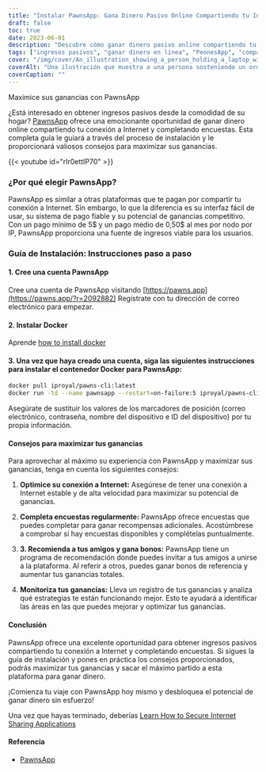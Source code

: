 ```yaml
---
title: "Instalar PawnsApp: Gana Dinero Pasivo Online Compartiendo tu Internet"
draft: false
toc: true
date: 2023-06-01
description: "Descubre cómo ganar dinero pasivo online compartiendo tu conexión a Internet y completando encuestas a través de PawnsApp."
tags: ["ingresos pasivos", "ganar dinero en línea", "PeonesApp", "compartir internet", "finalización de la encuesta", "pago mínimo", "pago medio", "ganar dinero en línea", "negocio paralelo", "trabajar desde casa", "gana premios", "monetizar internet", "intercambio digital", "generación de ingresos", "independencia financiera", "obtener ingresos adicionales", "encuestas en línea", "ingresos basados en la tecnología", "estrategia de monetización", "economía digital", "red de pares", "flujo de ingresos", "internet en casa", "oportunidad de ganar dinero", "uso de internet", "recompensas por encuesta", "ganar dinero online", "dinero fácil", "recompensas digitales", "monetización de internet", "ingresos pasivos"]
cover: "/img/cover/An_illustration_showing_a_person_holding_a_laptop_with_a_money.png"
coverAlt: "Una ilustración que muestra a una persona sosteniendo un ordenador portátil con un símbolo de dinero en la pantalla, que representa la obtención de ingresos pasivos a través de compartir Internet y completar encuestas con PawnsApp."
coverCaption: ""
---
```

 Maximice sus ganancias con PawnsApp

¿Está interesado en obtener ingresos pasivos desde la comodidad de su hogar? [PawnsApp](https://pawns.app/?r=2092882) ofrece una emocionante oportunidad de ganar dinero online compartiendo tu conexión a Internet y completando encuestas. Esta completa guía le guiará a través del proceso de instalación y le proporcionará valiosos consejos para maximizar sus ganancias.

{{< youtube id="rIr0ettIP70" >}}

### ¿Por qué elegir PawnsApp?

PawnsApp es similar a otras plataformas que te pagan por compartir tu conexión a Internet. Sin embargo, lo que la diferencia es su interfaz fácil de usar, su sistema de pago fiable y su potencial de ganancias competitivo. Con un pago mínimo de 5$ y un pago medio de 0,50$ al mes por nodo por IP, PawnsApp proporciona una fuente de ingresos viable para los usuarios.

### Guía de Instalación: Instrucciones paso a paso

#### 1. Cree una cuenta PawnsApp

Cree una cuenta de PawnsApp visitando [https://pawns.app](https://pawns.app/?r=2092882) Regístrate con tu dirección de correo electrónico para empezar.

#### 2. Instalar Docker

Aprende [how to install docker](https://simeononsecurity.com/other/creating-profitable-low-powered-crypto-miners/#installing-docker)

#### 3. Una vez que haya creado una cuenta, siga las siguientes instrucciones para instalar el contenedor Docker para PawnsApp:

```bash
docker pull iproyal/pawns-cli:latest
docker run -td --name pawnsapp --restart=on-failure:5 iproyal/pawns-cli:latest -email=email@example.com -password=change_me -device-name=raspberrypi -device-id=raspberrypi1 -accept-tos
```
Asegúrate de sustituir los valores de los marcadores de posición (correo electrónico, contraseña, nombre del dispositivo e ID del dispositivo) por tu propia información.

#### Consejos para maximizar tus ganancias

Para aprovechar al máximo su experiencia con PawnsApp y maximizar sus ganancias, tenga en cuenta los siguientes consejos:

1. **Optimice su conexión a Internet:** Asegúrese de tener una conexión a Internet estable y de alta velocidad para maximizar su potencial de ganancias.

2. **Completa encuestas regularmente:** PawnsApp ofrece encuestas que puedes completar para ganar recompensas adicionales. Acostúmbrese a comprobar si hay encuestas disponibles y complételas puntualmente.

3. **3. Recomienda a tus amigos y gana bonos:** PawnsApp tiene un programa de recomendación donde puedes invitar a tus amigos a unirse a la plataforma. Al referir a otros, puedes ganar bonos de referencia y aumentar tus ganancias totales.

4. **Monitoriza tus ganancias:** Lleva un registro de tus ganancias y analiza qué estrategias te están funcionando mejor. Esto te ayudará a identificar las áreas en las que puedes mejorar y optimizar tus ganancias.

#### Conclusión

PawnsApp ofrece una excelente oportunidad para obtener ingresos pasivos compartiendo tu conexión a Internet y completando encuestas. Si sigues la guía de instalación y pones en práctica los consejos proporcionados, podrás maximizar tus ganancias y sacar el máximo partido a esta plataforma para ganar dinero.

¡Comienza tu viaje con PawnsApp hoy mismo y desbloquea el potencial de ganar dinero sin esfuerzo!

Una vez que hayas terminado, deberías [Learn How to Secure Internet Sharing Applications](https://simeononsecurity.com/other/how-to-secure-internet-sharing-applications/)

#### Referencia
- [PawnsApp](https://pawns.app/?r=2092882)
